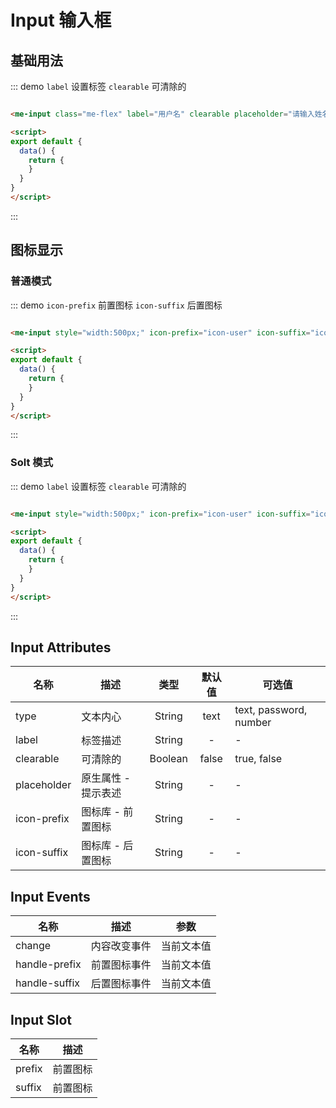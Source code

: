 
# Input 输入框

## 基础用法
::: demo `label` 设置标签 `clearable` 可清除的
```html

<me-input class="me-flex" label="用户名" clearable placeholder="请输入姓名"></me-input>

<script>
export default {
  data() {
    return {
    }
  }
}
</script>
```
:::

## 图标显示

### 普通模式

::: demo `icon-prefix` 前置图标 `icon-suffix` 后置图标
```html

<me-input style="width:500px;" icon-prefix="icon-user" icon-suffix="icon-sousuo" placeholder="请输入姓名"></me-input>

<script>
export default {
  data() {
    return {
    }
  }
}
</script>
```
:::

### Solt 模式

::: demo `label` 设置标签 `clearable` 可清除的
```html

<me-input style="width:500px;" icon-prefix="icon-user" icon-suffix="icon-sousuo" placeholder="请输入姓名"></me-input>

<script>
export default {
  data() {
    return {
    }
  }
}
</script>
```
:::

## Input Attributes
| 名称        | 描述                |  类型   | 默认值 | 可选值                 |
| ----------- | ------------------- | :-----: | :----: | ---------------------- |
| type        | 文本内心            | String  |  text  | text, password, number |
| label       | 标签描述            | String  |   -    | -                      |
| clearable   | 可清除的            | Boolean | false  | true, false            |
| placeholder | 原生属性 - 提示表述 | String  |   -    | -                      |
| icon-prefix | 图标库 - 前置图标   | String  |   -    | -                      |
| icon-suffix | 图标库 - 后置图标   | String  |   -    | -                      |

## Input Events
| 名称          | 描述         |    参数    |
| ------------- | ------------ | :--------: |
| change        | 内容改变事件 | 当前文本值 |
| handle-prefix | 前置图标事件 | 当前文本值 |
| handle-suffix | 后置图标事件 | 当前文本值 |


## Input Slot
| 名称   | 描述     |
| ------ | -------- |
| prefix | 前置图标 |
| suffix | 前置图标 |